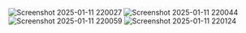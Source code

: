 ![Screenshot 2025-01-11 220027](https://github.com/user-attachments/assets/c6fa751b-720e-4cc7-8aa5-0956d3dcf972)
![Screenshot 2025-01-11 220044](https://github.com/user-attachments/assets/6515e8f6-00ea-4ede-871c-f93db25760f0)
![Screenshot 2025-01-11 220059](https://github.com/user-attachments/assets/5d99253e-20c2-48a6-9f72-bf85c3758a31)
![Screenshot 2025-01-11 220124](https://github.com/user-attachments/assets/cb9e2fb1-14bd-485c-912c-92de5e25ee2a)

